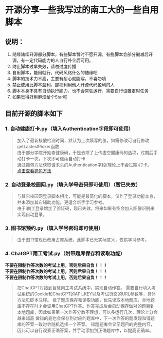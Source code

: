 # 开源分享一些我写过的南工大的一些自用脚本
## 说明：  
1. 随缘陆续开源部分脚本，有些脚本暂时不愿开源，有些脚本会部分删减后开源，有一定代码能力的人自行补全后可用。
2. 防止脚本过早失效，请勿过度传播
3. 自用脚本，能用就行，代码风格什么的随缘吧
4. 脚本的技术力不高，主要有耐心就能写，不喜勿喷
5. 禁止使用此脚本盈利，鄙视利用他人开源代码盈利的人
6. 脚本本身不具有自动执行能力，也不会常驻运行，需要自行设置定时任务
7. 如果觉得好用麻烦给个Star吧
## 目前开源的脚本如下  
### 1. 自动健康打卡.py（填入Authentication字段即可使用）
> 加入了最新核酸检测时间，默认为上次填写的值，如需修改可自行修改getLastestPicker函数  
> 由于部分学院开始查健康码，于是去除了上传虚空健康码的选项，过期后手动打卡一次，下次即可继续自动打卡  
> 通过抓包方法获取请求头的Authentication字段(理论上不会过期)打卡。  
> [点击查看抓包方法](./docs/%E8%87%AA%E5%8A%A8%E5%81%A5%E5%BA%B7%E6%89%93%E5%8D%A1/Authentication%E6%8A%93%E5%8F%96.md)  
### 2. 自动登录校园网.py（~~填入学号密码即可使用~~）（暂已失效）
> 与其它校园网登录脚本相比，可能是最简化的脚本，仅作了登录功能本身，并未添加其它辅助功能，更适合新手学习参考。  
> 由于i南工登录增加了验证码，现已失效。将来如果有空会加入图像识别来实现自动登录。
### 3. 图书馆预约.py（填入学号密码即可使用）
> 由于图书馆现已改用占座系统，此脚本已无实际意义，仅供学习参考。
### 4. ChatGPT南工考试.py（附带题库保存和读取功能）
__不要在限制作答次数的考试上用，否则后果自负！！！__   
__不要在限制作答次数的考试上用，否则后果自负！！！__   
__不要在限制作答次数的考试上用，否则后果自负！！！__  
> 把ChatGPT对接到智慧南工考试系统中，实现自动作答。
> 需要自行填入考试系统的Cookie和ChatGPT的API_KEY以及考试页面的URL参数等，具体方法见脚本注释。
> 做了题库保存和读取功能，优先读取本地题库，本地题库不存在时才会调用ChatGPT作答。作答完成后会自动保存做对的题目到本地题库，因此如果第一次作答分数不理想，可以多运行几次，理论上分会越来越高
> 做错的题也会保存到对应的题库中，下一次作答的题发现和错题库的答案一致时会随机选择一个答案。
> 错题题库会显示题目的完整内容，因此可以自行观察正确答案，并手动添加到正确题库中，以提高正确率。